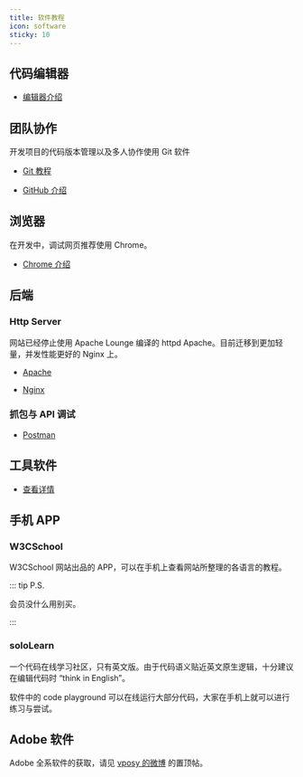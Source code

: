 ```yaml
---
title: 软件教程
icon: software
sticky: 10
---
```


## 代码编辑器

- [编辑器介绍](editor.md)

## 团队协作

开发项目的代码版本管理以及多人协作使用 Git 软件

- [Git 教程](git/readme.md)

- [GitHub 介绍](git/github/readme.md)

## 浏览器

在开发中，调试网页推荐使用 Chrome。

- [Chrome 介绍](Chrome/readme.md)

## 后端

### Http Server

网站已经停止使用 Apache Lounge 编译的 httpd Apache。目前迁移到更加轻量，并发性能更好的 Nginx 上。

- [Apache](Apache.md) <MyBadge text="停止使用" type="warn" />

- [Nginx](nginx.md)

### 抓包与 API 调试

- [Postman](postman.md)

## 工具软件

- [查看详情](tool/readme.md)

## 手机 APP

### W3CSchool

W3CSchool 网站出品的 APP，可以在手机上查看网站所整理的各语言的教程。

::: tip P.S.

会员没什么用别买。

:::

### soloLearn

一个代码在线学习社区，只有英文版。由于代码语义贴近英文原生逻辑，十分建议在编辑代码时 “think in English”。

软件中的 code playground 可以在线运行大部分代码，大家在手机上就可以进行练习与尝试。

## Adobe 软件

Adobe 全系软件的获取，请见 [vposy 的微博](https://www.weibo.com/vposy) 的置顶帖。
